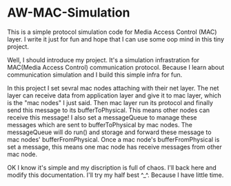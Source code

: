 # AW-MAC-Simulation
This is a simple protocol simulation code for Media Access Control (MAC) layer. I write it just for fun and hope that I can use some oop mind in this tiny project.

Well, I should introduce my project. It's a simulation infrastration for MAC(Media Access Control) communication protocol. Because I learn about communication simulation and I build this simple infra for fun.

In this project I set sevral mac nodes attaching with their net layer. The net layer can receive data from application layer and give it to mac layer, which is the "mac nodes" I just said. Then mac layer run its protocol and finally send this message to its bufferToPhysical. This means other nodes can receive this message! I also set a messageQueue to manage these messages which are sent to bufferToPhysical by mac nodes. The messageQueue will do run() and storage and forward these message to mac nodes' bufferFromPhysical. Once a mac node's bufferFromPhysical is set a message, this means one mac node has receive messages from other mac node.

OK I know it's simple and my discription is full of chaos. I'll back here and modify this documentation. I'll try my half best ^_^. Because I have little time.
